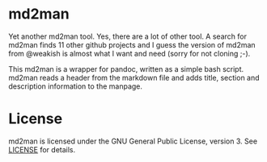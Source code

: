# md2man

Yet another md2man tool. Yes, there are a lot of other tool. A search for
md2man finds 11 other github projects and I guess the version of md2man from
@weakish is almost what I want and need (sorry for not cloning ;-).

This md2man is a wrapper for pandoc, written as a simple bash script. md2man
reads a header from the markdown file and adds title, section and description
information to the manpage.

# License

md2man is licensed under the GNU General Public License, version 3. See
[LICENSE] for details.

[LICENSE]: LICENSE
